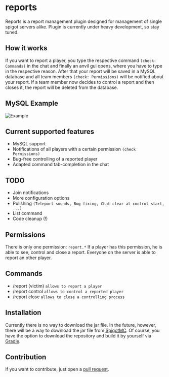 # reports
Reports is a report management plugin designed for management of single spigot servers alike. Plugin is currently under heavy development, so stay tuned.

## How it works
If you want to report a player, you type the respective command `(check: Commands)` in the chat and finally an anvil gui opens, where you have to type in the respective reason. After that your report will be saved in a MySQL database and all team members `(check: Permissions)` will be notified about your report. If a team member now decides to control a report and then closes it, the report will be deleted from the database.

## MySQL Example
![Example](https://i.ibb.co/H26z6b2/mysql.png)

## Current supported features
- MySQL support
- Notifications of all players with a certain permission `(check Permissions)`
- Bug-free controlling of a reported player
- Adapted command tab-completion in the chat

## TODO
- Join notifications
- More configuration options
- Pulishing `(Teleport sounds, Bug fixing, Chat clear at control start, ...)`
- List command
- Code cleanup (!)

## Permissions
There is only one permission: `report.*`
If a player has this permission, he is able to see, control and close a report.
Everyone on the server is able to report an other player. 

## Commands
- /report (victim) `allows to report a player`
- /report control `allows to control a reported player`
- /report close `allows to close a controlling process`
  
## Installation
Currently there is no way to download the jar file.
In the future, however, there will be a way to download the jar file from [SpigotMC](https://www.spigotmc.org/).
Of course, you have the option to download the repository and build it by yourself via [Gradle](https://gradle.org/).

## Contribution
If you want to contribute, just open a [pull request](https://github.com/igorswieton/reports/pulls).
